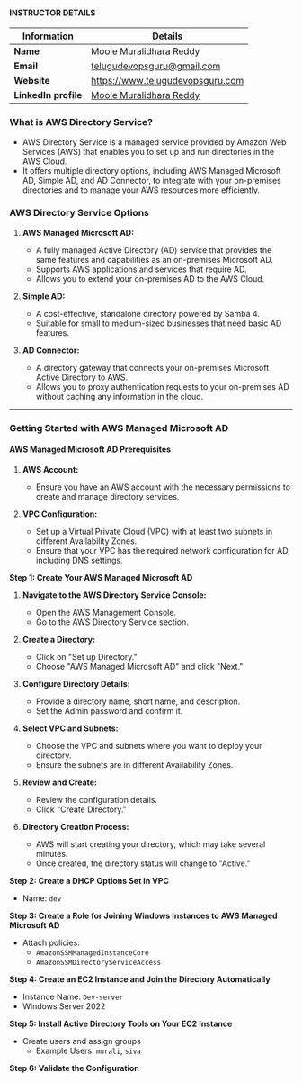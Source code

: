 #### INSTRUCTOR DETAILS

|  Information             | Details                                                                      |
|----------------------    |------------------------------------------------------------------------------|
| **Name**                 | Moole Muralidhara Reddy                                                      |
| **Email**                | telugudevopsguru@gmail.com                                                |
| **Website**              | https://www.telugudevopsguru.com               |
| **LinkedIn profile**     | [Moole Muralidhara Reddy](https://www.linkedin.com/in/moole-muralidhara-reddy) |

### What is AWS Directory Service?

- AWS Directory Service is a managed service provided by Amazon Web Services (AWS) that enables you to set up and run directories in the AWS Cloud.
- It offers multiple directory options, including AWS Managed Microsoft AD, Simple AD, and AD Connector, to integrate with your on-premises directories and to manage your AWS resources more efficiently.

### AWS Directory Service Options

1. **AWS Managed Microsoft AD:**
   - A fully managed Active Directory (AD) service that provides the same features and capabilities as an on-premises Microsoft AD.
   - Supports AWS applications and services that require AD.
   - Allows you to extend your on-premises AD to the AWS Cloud.

2. **Simple AD:**
   - A cost-effective, standalone directory powered by Samba 4.
   - Suitable for small to medium-sized businesses that need basic AD features.

3. **AD Connector:**
   - A directory gateway that connects your on-premises Microsoft Active Directory to AWS.
   - Allows you to proxy authentication requests to your on-premises AD without caching any information in the cloud.
----
### Getting Started with AWS Managed Microsoft AD

#### AWS Managed Microsoft AD Prerequisites

1. **AWS Account:**
   - Ensure you have an AWS account with the necessary permissions to create and manage directory services.

2. **VPC Configuration:**
   - Set up a Virtual Private Cloud (VPC) with at least two subnets in different Availability Zones.
   - Ensure that your VPC has the required network configuration for AD, including DNS settings.

**Step 1:  Create Your AWS Managed Microsoft AD**

1. **Navigate to the AWS Directory Service Console:**
   - Open the AWS Management Console.
   - Go to the AWS Directory Service section.

2. **Create a Directory:**
   - Click on "Set up Directory."
   - Choose "AWS Managed Microsoft AD" and click "Next."

3. **Configure Directory Details:**
   - Provide a directory name, short name, and description.
   - Set the Admin password and confirm it.

4. **Select VPC and Subnets:**
   - Choose the VPC and subnets where you want to deploy your directory.
   - Ensure the subnets are in different Availability Zones.

5. **Review and Create:**
   - Review the configuration details.
   - Click "Create Directory."

6. **Directory Creation Process:**
   - AWS will start creating your directory, which may take several minutes.
   - Once created, the directory status will change to "Active."
  
**Step 2: Create a DHCP Options Set in VPC**
- Name: `dev`

**Step 3: Create a Role for Joining Windows Instances to AWS Managed Microsoft AD**
- Attach policies: 
  - `AmazonSSMManagedInstanceCore`
  - `AmazonSSMDirectoryServiceAccess`

**Step 4: Create an EC2 Instance and Join the Directory Automatically**
- Instance Name: `Dev-server`
- Windows Server 2022

**Step 5: Install Active Directory Tools on Your EC2 Instance**
- Create users and assign groups
  - Example Users: `murali`, `siva`

**Step 6: Validate the Configuration**
